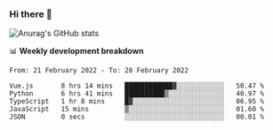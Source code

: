 ### Hi there 👋
![Anurag's GitHub stats](https://github-readme-stats.vercel.app/api?username=jami1024&show_icons=true&theme=radical)

📊 **Weekly development breakdown**
<!--START_SECTION:waka-->

```text
From: 21 February 2022 - To: 28 February 2022

Vue.js       8 hrs 14 mins   ████████████▓░░░░░░░░░░░░   50.47 %
Python       6 hrs 41 mins   ██████████▒░░░░░░░░░░░░░░   40.97 %
TypeScript   1 hr 8 mins     █▓░░░░░░░░░░░░░░░░░░░░░░░   06.95 %
JavaScript   15 mins         ▒░░░░░░░░░░░░░░░░░░░░░░░░   01.60 %
JSON         0 secs          ░░░░░░░░░░░░░░░░░░░░░░░░░   00.01 %
```

<!--END_SECTION:waka-->
<!--
**jami1024/jami1024** is a ✨ _special_ ✨ repository because its `README.md` (this file) appears on your GitHub profile.

Here are some ideas to get you started:

- 🔭 I’m currently working on ...
- 🌱 I’m currently learning ...
- 👯 I’m looking to collaborate on ...
- 🤔 I’m looking for help with ...
- 💬 Ask me about ...
- 📫 How to reach me: ...
- 😄 Pronouns: ...
- ⚡ Fun fact: ...
-->
